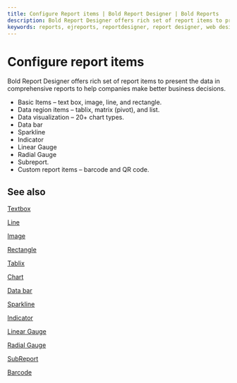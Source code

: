 ```yaml
---
title: Configure Report items | Bold Report Designer | Bold Reports
description: Bold Report Designer offers rich set of report items to present the data in comprehensive reports to help companies make better business decisions.
keywords: reports, ejreports, reportdesigner, report designer, web designer, bold-reports reportdesigner, Overview, web designer
---
```


# Configure report items

Bold Report Designer offers rich set of report items to present the data in comprehensive reports to help companies make better business decisions.

* Basic Items – text box, image, line, and rectangle.
* Data region items – tablix, matrix (pivot), and list.
* Data visualization – 20+ chart types.
* Data bar
* Sparkline
* Indicator
* Linear Gauge
* Radial Gauge
* Subreport.
* Custom report items – barcode and QR code.

## See also

[Textbox](/on-premise/report-designer/report-items/textbox/)

[Line](/on-premise/report-designer/report-items/line/)

[Image](/on-premise/report-designer/report-items/image/)

[Rectangle](/on-premise/report-designer/report-items/rectangle/)

[Tablix](/on-premise/report-designer/report-items/tablix/)

[Chart](/on-premise/report-designer/report-items/chart/)

[Data bar](/on-premise/report-designer/report-items/data-bar/)

[Sparkline](/on-premise/report-designer/report-items/sparkline/)

[Indicator](/on-premise/report-designer/report-items/indicator/)

[Linear Gauge](/on-premise/report-designer/report-items/gauge/linear-gauge/)

[Radial Gauge](/on-premise/report-designer/report-items/gauge/radial-gauge/)

[SubReport](/on-premise/report-designer/report-items/subreport/)

[Barcode](/on-premise/report-designer/report-items/barcode/)